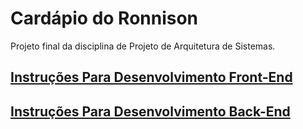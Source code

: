 # Cardápio do Ronnison

Projeto final da disciplina de Projeto de Arquitetura de Sistemas.

## [Instruções Para Desenvolvimento Front-End](./cardapio-web/README.md)
## [Instruções Para Desenvolvimento Back-End](./backend-cardapio/README.md)

